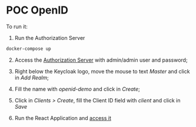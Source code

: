 # POC OpenID

To run it:

1. Run the Authorization Server

```bash
docker-compose up
```

2. Access the [Authorization Server](http://localhost:8080/auth) with admin/admin user and password;

3. Right below the Keycloak logo, move the mouse to text *Master* and click in *Add Realm*;

4. Fill the name with *openid-demo* and click in *Create*;

5. Click in *Clients > Create*, fill the Client ID field with *client* and click in *Save*

6. Run the React Application and [access it](http://localhost:3000)
